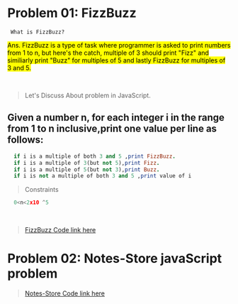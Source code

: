 # <h1> Problem 01: FizzBuzz</h1>

 <code> What is FizzBuzz?
 </code>

  
 <mark> Ans. FizzBuzz is a type of task where programmer is asked to print numbers from 1 to n, but here's the catch, multiple of 3 should print "Fizz" and similiarly print "Buzz" for multiples of 5 and  lastly FizzBuzz for multiples of 3 and 5. </mark>
 
 <br>
 

>Let's Discuss About problem in JavaScript.

## Given a number n, for each integer i in the range from 1 to n inclusive,print one value per line as follows: 

```Ruby
  if i is a multiple of both 3 and 5 ,print FizzBuzz.
  if i is a multiple of 3(but not 5),print Fizz.
  if i is a multiple of 5(but not 3),print Buzz.
  if i is not a multiple of both 3 and 5 ,print value of i
```

>Constraints

```js
  0<n<2x10 ^5
```
<br>



> <a href="./fizzbuzz.js">FizzBuzz Code link here</a>

# Problem 02: Notes-Store javaScript problem




> <a href="./notes-Store.js">Notes-Store Code link here</a>

